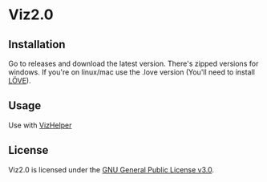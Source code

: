 # Viz2.0

## Installation

Go to releases and download the latest version.
There's zipped versions for windows.
If you're on linux/mac use the .love version (You'll need to install [LÖVE](https://love2d.org/)).

## Usage

Use with [VizHelper](https://github.com/playsamay4/VizHelper)

## License

Viz2.0 is licensed under the [GNU General Public License v3.0](LICENSE).
